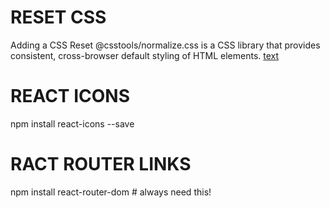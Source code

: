 # RESET CSS
Adding a CSS Reset
@csstools/normalize.css is a CSS library that provides consistent, cross-browser default styling of HTML elements.
[text](https://github.com/csstools/normalize.css)

# REACT ICONS
npm install react-icons --save

# RACT ROUTER LINKS
npm install react-router-dom # always need this!
